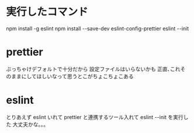 # 実行したコマンド

npm install -g eslint
npm install --save-dev eslint-config-prettier
eslint --init

# prettier

ぶっちゃけデフォルトで十分だから
設定ファイルはいらないかも
正直､これそのままにしてほしいなって思うとこがちょこちょこある

# eslint

とりあえず eslint いれて prettier と連携するツール入れて
eslint --init を実行した
大丈夫かな｡｡｡
